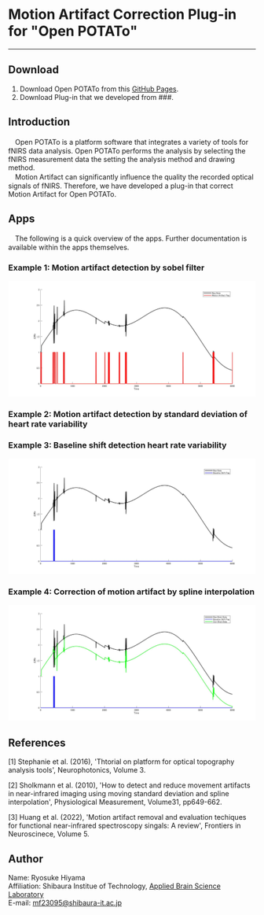 # Motion Artifact Correction Plug-in for "Open POTATo"

---

## Download
1. Download Open POTATo from this [GitHub Pages](https://github.com/hkwgc/open-potato). <br>
2. Download Plug-in that we developed from ###. <br>

## Introduction
　Open POTATo is a platform software that integrates a variety of tools for fNIRS data analysis. Open POTATo performs the analysis by selecting the fNIRS measurement data the setting the analysis method and drawing method. <br>
　Motion Artifact can significantly influence the quality the recorded optical signals of fNIRS. Therefore, we have developed a plug-in that correct Motion Artifact for Open POTATo. <br>

## Apps
　The following is a quick overview of the apps. Further documentation is available within the apps themselves.

### Example 1: Motion artifact detection by sobel filter
![Image 1](docs/example_1.png)

### Example 2: Motion artifact detection by standard deviation of heart rate variability

### Example 3: Baseline shift detection heart rate variability
![Image 3](docs/example_3.png)

### Example 4: Correction of motion artifact by spline interpolation
![Image 4](docs/example_4.png)

## References
[1] Stephanie et al. (2016), 'Thtorial on platform for optical topography analysis tools', Neurophotonics, Volume 3. <br>

[2] Sholkmann et al. (2010), 'How to detect and reduce movement artifacts in near-infrared imaging using moving standard deviation and spline interpolation', Physiological Measurement, Volume31, pp649-662. <br>

[3] Huang et al. (2022), 'Motion artifact removal and evaluation techiques for functional near-infrared spectroscopy singals: A review', Frontiers in Neuroscinece, Volume 5. <br>

## Author
Name: Ryosuke Hiyama <br>
Affiliation: Shibaura Institue of Technology, [Applied Brain Science Laboratory](https://sitabsl.com/) <br>
E-mail: mf23095@shibaura-it.ac.jp <br>
